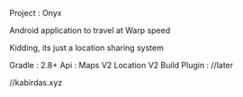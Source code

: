 Project : Onyx

Android application to travel at Warp speed

Kidding, its just a location sharing system

Gradle : 2.8+
Api :	Maps V2
	Location V2	
Build Plugin : //later

//kabirdas.xyz
